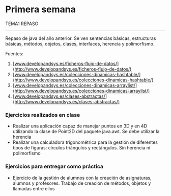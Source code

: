 # Primera semana

TEMA1 REPASO
*****
Repaso de java del año anterior. Se ven sentencias básicas, estructuras básicas, métodos, objetos, clases, interfaces, herencia y polimorfismo. 

Fuentes:

 1. [www.developandsys.es/ficheros-flujo-de-datos/](http://www.developandsys.es/ficheros-flujo-de-datos/)
 2. [www.developandsys.es/colecciones-dinamicas-hashtable/](http://www.developandsys.es/colecciones-dinamicas-hashtable/)
 3. [www.developandsys.es/colecciones-dinamicas-arraylist/](http://www.developandsys.es/colecciones-dinamicas-arraylist/)
 4. [www.developandsys.es/clases-abstractas/](http://www.developandsys.es/clases-abstractas/)

### Ejercicios realizados en clase

 - Realizar una aplicación capaz de manejar puntos en 3D y en 4D utilizando la clase de Point2D del paquete java.awt. Se debe utilizar la herencia
 - Realizar una calculadora trigonométrica para la gestión de diferentes tipos de figuras: círculos triángulos y rectángulos. Sin herencia ni polimorfismo

### Ejercicios para entregar como práctica

- Ejercicio de la gestión de alumnos con la creación de asignaturas, alumnos y profesores. Trabajo de creación de métodos, objetos y llamadas entre ellos

